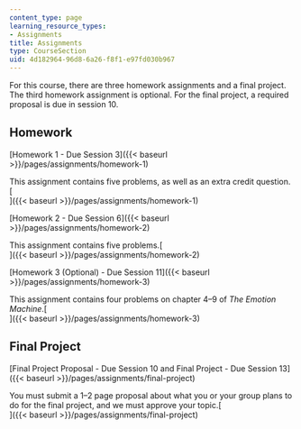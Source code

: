 ```yaml
---
content_type: page
learning_resource_types:
- Assignments
title: Assignments
type: CourseSection
uid: 4d182964-96d8-6a26-f8f1-e97fd030b967
---
```


For this course, there are three homework assignments and a final project. The third homework assignment is optional. For the final project, a required proposal is due in session 10.

Homework
--------

[Homework 1 - Due Session 3]({{< baseurl >}}/pages/assignments/homework-1)

This assignment contains five problems, as well as an extra credit question.[  
]({{< baseurl >}}/pages/assignments/homework-1)

[Homework 2 - Due Session 6]({{< baseurl >}}/pages/assignments/homework-2)

This assignment contains five problems.[  
]({{< baseurl >}}/pages/assignments/homework-2)

[Homework 3 (Optional) - Due Session 11]({{< baseurl >}}/pages/assignments/homework-3)

This assignment contains four problems on chapter 4–9 of _The Emotion Machine_.[  
]({{< baseurl >}}/pages/assignments/homework-3)

Final Project
-------------

[Final Project Proposal - Due Session 10 and Final Project - Due Session 13]({{< baseurl >}}/pages/assignments/final-project)

You must submit a 1–2 page proposal about what you or your group plans to do for the final project, and we must approve your topic.[  
]({{< baseurl >}}/pages/assignments/final-project)